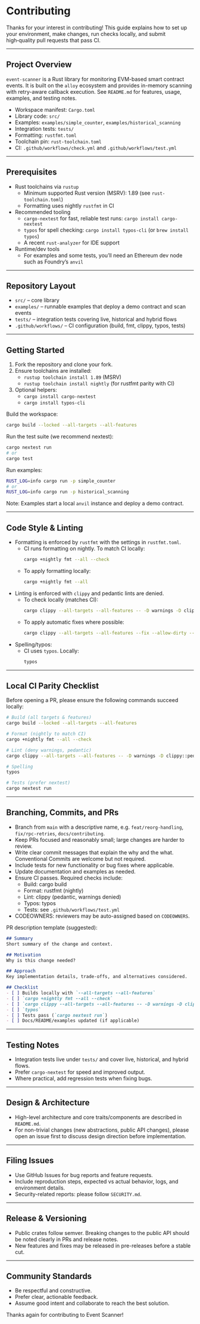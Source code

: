 # Contributing

Thanks for your interest in contributing! This guide explains how to set up your environment, make changes, run checks locally, and submit high‑quality pull requests that pass CI.

---

## Project Overview

`event-scanner` is a Rust library for monitoring EVM-based smart contract events. It is built on the `alloy` ecosystem and provides in-memory scanning with retry-aware callback execution. See `README.md` for features, usage, examples, and testing notes.

- Workspace manifest: `Cargo.toml`
- Library code: `src/`
- Examples: `examples/simple_counter`, `examples/historical_scanning`
- Integration tests: `tests/`
- Formatting: `rustfmt.toml`
- Toolchain pin: `rust-toolchain.toml`
- CI: `.github/workflows/check.yml` and `.github/workflows/test.yml`

---

## Prerequisites

- Rust toolchains via `rustup`
  - Minimum supported Rust version (MSRV): 1.89 (see `rust-toolchain.toml`)
  - Formatting uses nightly `rustfmt` in CI
- Recommended tooling
  - `cargo-nextest` for fast, reliable test runs: `cargo install cargo-nextest`
  - `typos` for spell checking: `cargo install typos-cli` (or `brew install typos`)
  - A recent `rust-analyzer` for IDE support
- Runtime/dev tools
  - For examples and some tests, you’ll need an Ethereum dev node such as Foundry’s `anvil`

---

## Repository Layout

- `src/` – core library
- `examples/` – runnable examples that deploy a demo contract and scan events
- `tests/` – integration tests covering live, historical and hybrid flows
- `.github/workflows/` – CI configuration (build, fmt, clippy, typos, tests)

---

## Getting Started

1. Fork the repository and clone your fork.
2. Ensure toolchains are installed:
   - `rustup toolchain install 1.89` (MSRV)
   - `rustup toolchain install nightly` (for rustfmt parity with CI)
3. Optional helpers:
   - `cargo install cargo-nextest`
   - `cargo install typos-cli`

Build the workspace:

```bash
cargo build --locked --all-targets --all-features
```

Run the test suite (we recommend nextest):

```bash
cargo nextest run
# or
cargo test
```

Run examples:

```bash
RUST_LOG=info cargo run -p simple_counter
# or
RUST_LOG=info cargo run -p historical_scanning
```

Note: Examples start a local `anvil` instance and deploy a demo contract.

---

## Code Style & Linting

- Formatting is enforced by `rustfmt` with the settings in `rustfmt.toml`.
  - CI runs formatting on nightly. To match CI locally:
    ```bash
    cargo +nightly fmt --all --check
    ```
  - To apply formatting locally:
    ```bash
    cargo +nightly fmt --all
    ```
- Linting is enforced with `clippy` and pedantic lints are denied.
  - To check locally (matches CI):
    ```bash
    cargo clippy --all-targets --all-features -- -D warnings -D clippy::pedantic
    ```
  - To apply automatic fixes where possible:
    ```bash
    cargo clippy --all-targets --all-features --fix --allow-dirty --allow-staged -- -D warnings -D clippy::pedantic
    ```
- Spelling/typos:
  - CI uses `typos`. Locally:
    ```bash
    typos
    ```

---

## Local CI Parity Checklist

Before opening a PR, please ensure the following commands succeed locally:

```bash
# Build (all targets & features)
cargo build --locked --all-targets --all-features

# Format (nightly to match CI)
cargo +nightly fmt --all --check

# Lint (deny warnings, pedantic)
cargo clippy --all-targets --all-features -- -D warnings -D clippy::pedantic

# Spelling
typos

# Tests (prefer nextest)
cargo nextest run
```

---

## Branching, Commits, and PRs

- Branch from `main` with a descriptive name, e.g. `feat/reorg-handling`, `fix/rpc-retries`, `docs/contributing`.
- Keep PRs focused and reasonably small; large changes are harder to review.
- Write clear commit messages that explain the why and the what. Conventional Commits are welcome but not required.
- Include tests for new functionality or bug fixes where applicable.
- Update documentation and examples as needed.
- Ensure CI passes. Required checks include:
  - Build: cargo build
  - Format: rustfmt (nightly)
  - Lint: clippy (pedantic, warnings denied)
  - Typos: typos
  - Tests: see `.github/workflows/test.yml`
- CODEOWNERS: reviewers may be auto-assigned based on `CODEOWNERS`.

PR description template (suggested):

```markdown
## Summary
Short summary of the change and context.

## Motivation
Why is this change needed?

## Approach
Key implementation details, trade-offs, and alternatives considered.

## Checklist
- [ ] Builds locally with `--all-targets --all-features`
- [ ] `cargo +nightly fmt --all --check`
- [ ] `cargo clippy --all-targets --all-features -- -D warnings -D clippy::pedantic`
- [ ] `typos`
- [ ] Tests pass (`cargo nextest run`)
- [ ] Docs/README/examples updated (if applicable)
```

---

## Testing Notes

- Integration tests live under `tests/` and cover live, historical, and hybrid flows.
- Prefer `cargo-nextest` for speed and improved output.
- Where practical, add regression tests when fixing bugs.

---

## Design & Architecture

- High-level architecture and core traits/components are described in `README.md`.
- For non-trivial changes (new abstractions, public API changes), please open an issue first to discuss design direction before implementation.

---

## Filing Issues

- Use GitHub Issues for bug reports and feature requests.
- Include reproduction steps, expected vs actual behavior, logs, and environment details.
- Security-related reports: please follow `SECURITY.md`.

---

## Release & Versioning

- Public crates follow semver. Breaking changes to the public API should be noted clearly in PRs and release notes.
- New features and fixes may be released in pre-releases before a stable cut.

---

## Community Standards

- Be respectful and constructive.
- Prefer clear, actionable feedback.
- Assume good intent and collaborate to reach the best solution.

Thanks again for contributing to Event Scanner!
